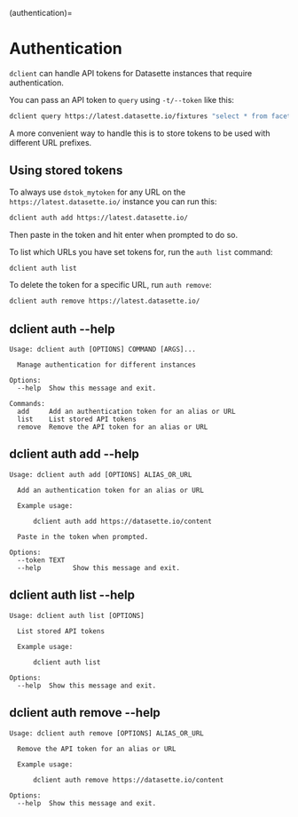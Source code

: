 (authentication)=

# Authentication

`dclient` can handle API tokens for Datasette instances that require authentication.

You can pass an API token to `query` using `-t/--token` like this:

```bash
dclient query https://latest.datasette.io/fixtures "select * from facetable" -t dstok_mytoken
```

A more convenient way to handle this is to store tokens to be used with different URL prefixes.

## Using stored tokens

To always use `dstok_mytoken` for any URL on the `https://latest.datasette.io/` instance you can run this:
```bash
dclient auth add https://latest.datasette.io/
```
Then paste in the token and hit enter when prompted to do so.

To list which URLs you have set tokens for, run the `auth list` command:
```bash
dclient auth list
```
To delete the token for a specific URL, run `auth remove`:
```bash
dclient auth remove https://latest.datasette.io/
```


## dclient auth --help
<!-- [[[cog
import cog
from dclient import cli
from click.testing import CliRunner
runner = CliRunner()
result = runner.invoke(cli.cli, ["auth", "--help"])
help = result.output.replace("Usage: cli", "Usage: dclient")
cog.out(
    "```\n{}\n```".format(help)
)
]]] -->
```
Usage: dclient auth [OPTIONS] COMMAND [ARGS]...

  Manage authentication for different instances

Options:
  --help  Show this message and exit.

Commands:
  add     Add an authentication token for an alias or URL
  list    List stored API tokens
  remove  Remove the API token for an alias or URL

```
<!-- [[[end]]] -->

## dclient auth add --help

<!-- [[[cog
import cog
result = runner.invoke(cli.cli, ["auth", "add", "--help"])
help = result.output.replace("Usage: cli", "Usage: dclient")
cog.out(
    "```\n{}\n```".format(help)
)
]]] -->
```
Usage: dclient auth add [OPTIONS] ALIAS_OR_URL

  Add an authentication token for an alias or URL

  Example usage:

      dclient auth add https://datasette.io/content

  Paste in the token when prompted.

Options:
  --token TEXT
  --help        Show this message and exit.

```
<!-- [[[end]]] -->

## dclient auth list --help

<!-- [[[cog
import cog
result = runner.invoke(cli.cli, ["auth", "list", "--help"])
help = result.output.replace("Usage: cli", "Usage: dclient")
cog.out(
    "```\n{}\n```".format(help)
)
]]] -->
```
Usage: dclient auth list [OPTIONS]

  List stored API tokens

  Example usage:

      dclient auth list

Options:
  --help  Show this message and exit.

```
<!-- [[[end]]] -->

## dclient auth remove --help

<!-- [[[cog
import cog
result = runner.invoke(cli.cli, ["auth", "remove", "--help"])
help = result.output.replace("Usage: cli", "Usage: dclient")
cog.out(
    "```\n{}\n```".format(help)
)
]]] -->
```
Usage: dclient auth remove [OPTIONS] ALIAS_OR_URL

  Remove the API token for an alias or URL

  Example usage:

      dclient auth remove https://datasette.io/content

Options:
  --help  Show this message and exit.

```
<!-- [[[end]]] -->
